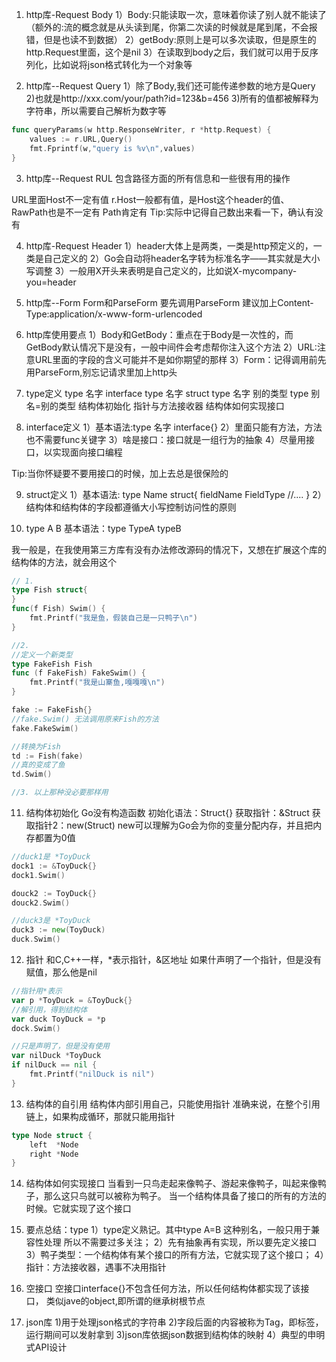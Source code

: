 1. http库-Request Body
1）Body:只能读取一次，意味着你读了别人就不能读了
（额外的:流的概念就是从头读到尾，你第二次读的时候就是尾到尾，不会报错，但是也读不到数据）
2）getBody:原则上是可以多次读取，但是原生的http.Request里面，这个是nil
3）在读取到body之后，我们就可以用于反序列化，比如说将json格式转化为一个对象等

2. http库--Request Query
1）除了Body,我们还可能传递参数的地方是Query
2)也就是http://xxx.com/your/path?id=123&b=456
3)所有的值都被解释为字符串，所以需要自己解析为数字等
```go
func queryParams(w http.ResponseWriter, r *http.Request) {
    values := r.URL,Query()
    fmt.Fprintf(w,"query is %v\n",values)
}
```
3. http库--Request RUL
包含路径方面的所有信息和一些很有用的操作

URL里面Host不一定有值
r.Host一般都有值，是Host这个header的值、
RawPath也是不一定有
Path肯定有
Tip:实际中记得自己数出来看一下，确认有没有

4. http库-Request Header
1）header大体上是两类，一类是http预定义的，一类是自己定义的
2）Go会自动将header名字转为标准名字——其实就是大小写调整
3）一般用X开头来表明是自己定义的，比如说X-mycompany-you=header

5. http库--Form
Form和ParseForm
要先调用ParseForm
建议加上Content-Type:application/x-www-form-urlencoded

6. http库使用要点
1）Body和GetBody：重点在于Body是一次性的，而GetBody默认情况下是没有，一般中间件会考虑帮你注入这个方法
2）URL:注意URL里面的字段的含义可能并不是如你期望的那样
3）Form：记得调用前先用ParseForm,别忘记请求里加上http头

7. type定义
type 名字 interface
type 名字 struct
type 名字 别的类型
type 别名=别的类型
结构体初始化
指针与方法接收器
结构体如何实现接口

8. interface定义
1）基本语法:type 名字 interface{}
2）里面只能有方法，方法也不需要func关键字
3）啥是接口：接口就是一组行为的抽象
4）尽量用接口，以实现面向接口编程

Tip:当你怀疑要不要用接口的时候，加上去总是很保险的

9. struct定义
1）基本语法:
type Name struct{
    fieldName FieldType
    //....
}
2）结构体和结构体的字段都遵循大小写控制访问性的原则

10. type A B
基本语法：type TypeA typeB

我一般是，在我使用第三方库有没有办法修改源码的情况下，又想在扩展这个库的结构体的方法，就会用这个
```go
// 1.
type Fish struct{
}
func(f Fish) Swim() {
    fmt.Printf("我是鱼，假装自己是一只鸭子\n")
}

//2.
//定义一个新类型
type FakeFish Fish
func (f FakeFish) FakeSwim() {
    fmt.Printf("我是山寨鱼,嘎嘎嘎\n")
}

fake := FakeFish{}
//fake.Swim() 无法调用原来Fish的方法
fake.FakeSwim()

//转换为Fish
td := Fish(fake)
//真的变成了鱼
td.Swim()

//3. 以上那种没必要那样用
```

11. 结构体初始化
Go没有构造函数
初始化语法：Struct{}
获取指针：&Struct
获取指针2：new(Struct)
new可以理解为Go会为你的变量分配内存，并且把内存都置为0值
```go
//duck1是 *ToyDuck
dock1 := &ToyDuck{}
dock1.Swim()

douck2 := ToyDuck{}
douck2.Swim()

//duck3是 *ToyDuck
duck3 := new(ToyDuck)
duck.Swim()
```
12. 指针
和C,C++一样，*表示指针，&区地址
如果什声明了一个指针，但是没有赋值，那么他是nil
```go
//指针用*表示
var p *ToyDuck = &ToyDuck{}
//解引用，得到结构体
var duck ToyDuck = *p
dock.Swim()

//只是声明了，但是没有使用
var nilDuck *ToyDuck
if nilDuck == nil {
    fmt.Printf("nilDuck is nil")
}
```
13. 结构体的自引用
结构体内部引用自己，只能使用指针
准确来说，在整个引用链上，如果构成循环，那就只能用指针
```go
type Node struct {
    left  *Node
    right *Node
}
```

14. 结构体如何实现接口
当看到一只鸟走起来像鸭子、游起来像鸭子，叫起来像鸭子，那么这只鸟就可以被称为鸭子。
当一个结构体具备了接口的所有的方法的时候。它就实现了这个接口

15. 要点总结：type
1）type定义熟记。其中type A=B 这种别名，一般只用于兼容性处理
所以不需要过多关注；
2）先有抽象再有实现，所以要先定义接口
3）鸭子类型：一个结构体有某个接口的所有方法，它就实现了这个接口；
4）指针：方法接收器，遇事不决用指针

16. 空接口
空接口interface{}不包含任何方法，所以任何结构体都实现了该接口，
类似jave的object,即所谓的继承树根节点

17. json库
1)用于处理json格式的字符串
2)字段后面的内容被称为Tag，即标签，运行期间可以发射拿到
3)json库依据json数据到结构体的映射
4）典型的申明式API设计

